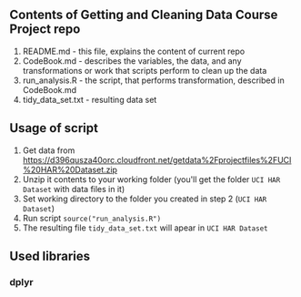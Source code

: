 ## Contents of Getting and Cleaning Data Course Project repo
1. README.md - this file, explains the content of current repo
2. CodeBook.md - describes the variables, the data, and any transformations or work that scripts perform to clean up the data
3. run_analysis.R - the script, that performs transformation, described in CodeBook.md
4. tidy_data_set.txt - resulting data set

## Usage of script
1. Get data from https://d396qusza40orc.cloudfront.net/getdata%2Fprojectfiles%2FUCI%20HAR%20Dataset.zip
2. Unzip it contents to your working folder (you'll get the folder ```UCI HAR Dataset``` with data files in it)
3. Set working directory to the folder you created in step 2 (```UCI HAR Dataset```)
4. Run script ```source("run_analysis.R")```
5. The resulting file ```tidy_data_set.txt``` will apear in ```UCI HAR Dataset```

## Used libraries
### dplyr